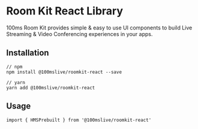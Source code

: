 # Room Kit React Library

100ms Room Kit provides simple & easy to use UI components to build Live Streaming & Video Conferencing experiences in your apps.

## Installation

```
// npm
npm install @100mslive/roomkit-react --save

// yarn
yarn add @100mslive/roomkit-react
```

## Usage

```
import { HMSPrebuilt } from '@100mslive/roomkit-react'
```
